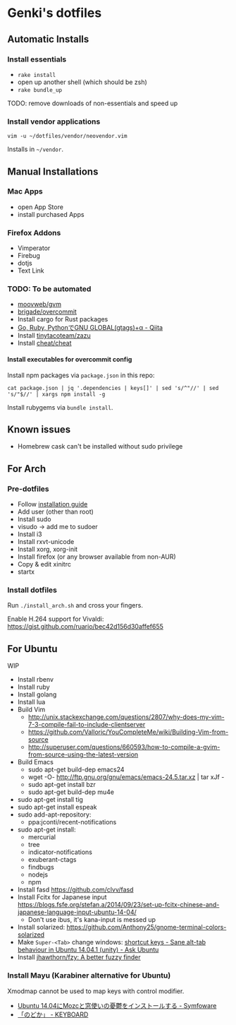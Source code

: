 # Genki's dotfiles

## Automatic Installs

### Install essentials

- `rake install`
- open up another shell (which should be zsh)
- `rake bundle_up`

TODO: remove downloads of non-essentials and speed up

### Install vendor applications

```
vim -u ~/dotfiles/vendor/neovendor.vim
```

Installs in `~/vendor`.

## Manual Installations

### Mac Apps

- open App Store
- install purchased Apps

### Firefox Addons

- Vimperator
- Firebug
- dotjs
- Text Link

### TODO: To be automated

- [moovweb/gvm](https://github.com/moovweb/gvm)
- [brigade/overcommit](https://github.com/brigade/overcommit)
- Install cargo for Rust packages
- [Go, Ruby, PythonでGNU GLOBAL(gtags)+α - Qiita](http://qiita.com/sona-tar/items/672df1259a76f082ce42)
- Install [tinytacoteam/zazu](https://github.com/tinytacoteam/zazu)
- Install [cheat/cheat](https://github.com/cheat/cheat)

#### Install executables for overcommit config

Install npm packages via `package.json` in this repo:

```
cat package.json | jq '.dependencies | keys[]' | sed 's/^"//' | sed 's/"$//' | xargs npm install -g
```

Install rubygems via `bundle install`.

## Known issues

- Homebrew cask can't be installed without sudo privilege

## For Arch

### Pre-dotfiles

- Follow [installation guide](https://wiki.archlinux.org/index.php/installation_guide)
- Add user (other than root)
- Install sudo
- visudo -> add me to sudoer
- Install i3
- Install rxvt-unicode
- Install xorg, xorg-init
- Install firefox (or any browser available from non-AUR)
- Copy & edit xinitrc
- startx

### Install dotfiles

Run `./install_arch.sh` and cross your fingers.

Enable H.264 support for Vivaldi: https://gist.github.com/ruario/bec42d156d30affef655

## For Ubuntu

WIP

- Install rbenv
- Install ruby
- Install golang
- Install lua
- Build Vim
  - http://unix.stackexchange.com/questions/2807/why-does-my-vim-7-3-compile-fail-to-include-clientserver
  - https://github.com/Valloric/YouCompleteMe/wiki/Building-Vim-from-source
  - http://superuser.com/questions/660593/how-to-compile-a-gvim-from-source-using-the-latest-version
- Build Emacs
  - sudo apt-get build-dep emacs24
  - wget -O- http://ftp.gnu.org/gnu/emacs/emacs-24.5.tar.xz | tar xJf -
  - sudo apt-get install bzr
  - sudo apt-get build-dep mu4e
- sudo apt-get install tig
- sudo apt-get install espeak
- sudo add-apt-repository:
  - ppa:jconti/recent-notifications
- sudo apt-get install:
  - mercurial
  - tree
  - indicator-notifications
  - exuberant-ctags
  - findbugs
  - nodejs
  - npm
- Install fasd https://github.com/clvv/fasd
- Install Fcitx for Japanese input https://blogs.fsfe.org/stefan.a/2014/09/23/set-up-fcitx-chinese-and-japanese-language-input-ubuntu-14-04/
  - Don't use ibus, it's kana-input is messed up
- Install solarized: https://github.com/Anthony25/gnome-terminal-colors-solarized
- Make `Super-<Tab>` change windows: [shortcut keys - Sane alt-tab behaviour in Ubuntu 14.04.1 (unity) - Ask Ubuntu](http://askubuntu.com/questions/543148/sane-alt-tab-behaviour-in-ubuntu-14-04-1-unity)
- Install [jhawthorn/fzy: A better fuzzy finder](https://github.com/jhawthorn/fzy)

### Install Mayu (Karabiner alternative for Ubuntu)

Xmodmap cannot be used to map keys with control modifier.

- [Ubuntu 14.04にMozcと窓使いの憂鬱をインストールする - Symfoware](http://symfoware.blog68.fc2.com/blog-entry-1397.html)
- [「のどか」 - KEYBOARD](http://www.appletkan.com/nodoka-doc/keyboard.html)
